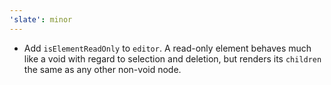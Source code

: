 ```yaml
---
'slate': minor
---
```


- Add `isElementReadOnly` to `editor`. A read-only element behaves much like a void with regard to selection and deletion, but renders its `children` the same as any other non-void node.
